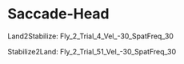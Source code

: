 # Saccade-Head

Land2Stabilize:
	Fly_2_Trial_4_Vel_-30_SpatFreq_30
	
Stabilize2Land:
	Fly_2_Trial_51_Vel_-30_SpatFreq_30
